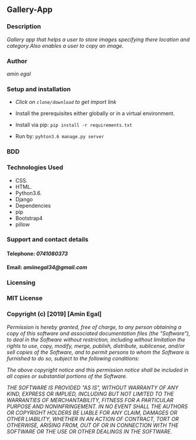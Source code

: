 ## Gallery-App

### Description
_Gallery app that helps a user to store images specifying there location and category.Also enables a user to copy an image._

### Author
_amin egal_

### Setup and installation
* _Click on `clone/download` to get import link_
* Install the prerequisites either globally or in a virtual environment.
* Install via pip:
            ``` pip install -r requirements.txt ```

*  Run by:
           ``` pyhton3.6 manage.py server ```

### BDD


### Technologies Used
* CSS.
* HTML.
* Python3.6.
* Django
* Dependencies
* pip
* Bootstrap4
* pillow

### Support and contact details
#### Telephone: _0741080373_
#### Email: _amiinegal34@gmail.com_

### Licensing
### MIT License
### Copyright (c) [2019] [Amin Egal]
_Permission is hereby granted, free of charge, to any person obtaining a copy of this software and_ _associated documentation files (the "Software"), to deal in the Software without restriction, _including_ without limitation the rights to use, copy, modify, merge, publish, distribute, sublicense,_ _and/or sell copies of the Software, and to permit persons to whom the Software is furnished to do so,_ _subject to the following conditions:_

_The above copyright notice and this permission notice shall be included in all copies or substantial portions of the Software._

_THE SOFTWARE IS PROVIDED "AS IS", WITHOUT WARRANTY OF ANY KIND, EXPRESS OR IMPLIED, INCLUDING BUT NOT_ _LIMITED TO THE WARRANTIES OF MERCHANTABILITY, FITNESS FOR A PARTICULAR PURPOSE AND NONINFRINGEMENT. IN_ _NO EVENT SHALL THE AUTHORS OR COPYRIGHT HOLDERS BE LIABLE FOR ANY CLAIM, DAMAGES OR OTHER LIABILITY,_ _WHETHER IN AN ACTION OF CONTRACT, TORT OR OTHERWISE, ARISING FROM, OUT OF OR IN CONNECTION WITH THE_ _SOFTWARE OR THE USE OR OTHER DEALINGS IN THE SOFTWARE._

